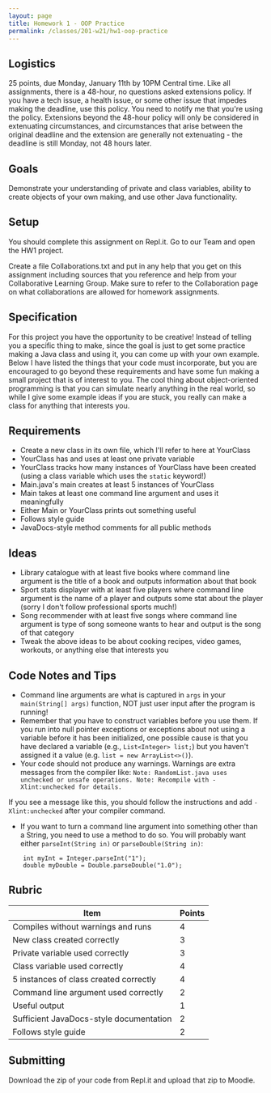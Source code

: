 ```yaml
---
layout: page
title: Homework 1 - OOP Practice
permalink: /classes/201-w21/hw1-oop-practice
---
```


## Logistics
25 points, due Monday, January 11th by 10PM Central time. Like all assignments, there is a 48-hour, no questions asked extensions policy. If you have a tech issue, a health issue, or some other issue that impedes making the deadline, use this policy. You need to notify me that you're using the policy. Extensions beyond the 48-hour policy will only be considered in extenuating circumstances, and circumstances that arise between the original deadline and the extension are generally not extenuating - the deadline is still Monday, not 48 hours later.

## Goals
Demonstrate your understanding of private and class variables, ability to create objects of your own making, and use other Java functionality.

## Setup
You should complete this assignment on Repl.it. Go to our Team and open the HW1 project.

Create a file Collaborations.txt and put in any help that you get on this assignment including sources that you reference and help from your Collaborative Learning Group. Make sure to refer to the Collaboration page on what collaborations are allowed for homework assignments.

## Specification
For this project you have the opportunity to be creative! Instead of telling you a specific thing to make, since the goal is just to get some practice making a Java class and using it, you can come up with your own example. Below I have listed the things that your code must incorporate, but you are encouraged to go beyond these requirements and have some fun making a small project that is of interest to you. The cool thing about object-oriented programming is that you can simulate nearly anything in the real world, so while I give some example ideas if you are stuck, you really can make a class for anything that interests you.

## Requirements
* Create a new class in its own file, which I'll refer to here at YourClass
* YourClass has and uses at least one private variable
* YourClass tracks how many instances of YourClass have been created (using a class variable which uses the `static` keyword!)
* Main.java's main creates at least 5 instances of YourClass
* Main takes at least one command line argument and uses it meaningfully
* Either Main or YourClass prints out something useful 
* Follows style guide
* JavaDocs-style method comments for all public methods

## Ideas
* Library catalogue with at least five books where command line argument is the title of a book and outputs information about that book
* Sport stats displayer with at least five players where command line argument is the name of a player and outputs some stat about the player (sorry I don't follow professional sports much!)
* Song recommender with at least five songs where command line argument is type of song someone wants to hear and output is the song of that category 
* Tweak the above ideas to be about cooking recipes, video games, workouts, or anything else that interests you

## Code Notes and Tips
* Command line arguments are what is captured in `args` in your `main(String[] args)` function, NOT just user input after the program is running!
* Remember that you have to construct variables before you use them. If you run into null pointer exceptions or exceptions about not using a variable before it has been initialized, one possible cause is that you have declared a variable (e.g., `List<Integer> list;`) but you haven't assigned it a value (e.g. `list = new ArrayList<>()`).
* Your code should not produce any warnings. Warnings are extra messages from the compiler like:
      ```
      Note: RandomList.java uses unchecked or unsafe operations.
      Note: Recompile with -Xlint:unchecked for details.
      ```
      
If you see a message like this, you should follow the instructions and add `-Xlint:unchecked` after your compiler command.

* If you want to turn a command line argument into something other than a String, you need to use a method to do so. You will probably want either `parseInt(String in)` or `parseDouble(String in)`:
```
    int myInt = Integer.parseInt("1");
    double myDouble = Double.parseDouble("1.0");
```

## Rubric

| Item | Points |
| ------ | -------- |
| Compiles without warnings and runs | 4 |
| New class created correctly | 3 |
| Private variable used correctly | 3 |
| Class variable used correctly | 4 |
| 5 instances of class created correctly | 4 |
| Command line argument used correctly | 2 |
| Useful output | 1 |
| Sufficient JavaDocs-style documentation | 2 |
| Follows style guide | 2 |

## Submitting
Download the zip of your code from Repl.it and upload that zip to Moodle.